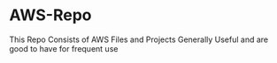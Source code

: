# AWS-Repo
This Repo Consists of AWS Files and Projects Generally Useful and are good to have for frequent use

